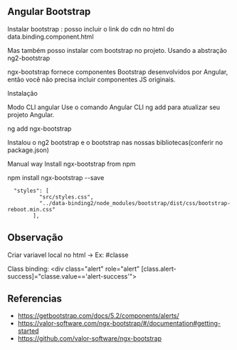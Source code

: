 ﻿## Angular Bootstrap

Instalar bootstrap : posso incluir o link do cdn no html do data.binding.component.html

Mas também posso instalar com bootstrap no projeto. Usando a abstração ng2-bootstrap

ngx-bootstrap fornece componentes Bootstrap desenvolvidos por Angular, então você não precisa incluir componentes JS originais.

Instalação

Modo CLI angular
Use o comando Angular CLI ng add para atualizar seu projeto Angular.

ng add ngx-bootstrap


Instalou o ng2 bootstrap e o bootstrap nas nossas bibliotecas(conferir no package.json)

Manual way
Install ngx-bootstrap from npm

npm install ngx-bootstrap --save


      "styles": [
              "src/styles.css",
              "../data-binding2/node_modules/bootstrap/dist/css/bootstrap-reboot.min.css"
            ],




## Observação

Criar variavel local no html -> Ex: #classe

Class binding: <div class="alert" role="alert" [class.alert-success]="classe.value=='alert-success'">


## Referencias


- https://getbootstrap.com/docs/5.2/components/alerts/
- https://valor-software.com/ngx-bootstrap/#/documentation#getting-started
- https://github.com/valor-software/ngx-bootstrap